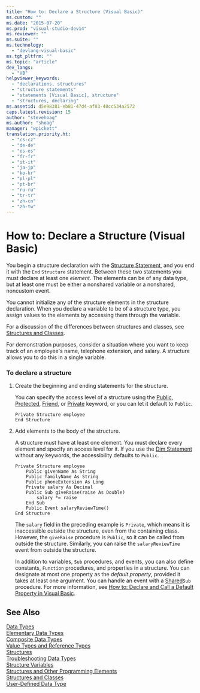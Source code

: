 ```yaml
---
title: "How to: Declare a Structure (Visual Basic)"
ms.custom: ""
ms.date: "2015-07-20"
ms.prod: "visual-studio-dev14"
ms.reviewer: ""
ms.suite: ""
ms.technology: 
  - "devlang-visual-basic"
ms.tgt_pltfrm: ""
ms.topic: "article"
dev_langs: 
  - "VB"
helpviewer_keywords: 
  - "declarations, structures"
  - "structure statements"
  - "statements [Visual Basic], structure"
  - "structures, declaring"
ms.assetid: d5e98381-eb81-47d4-af83-48cc534a2572
caps.latest.revision: 15
author: "stevehoag"
ms.author: "shoag"
manager: "wpickett"
translation.priority.ht: 
  - "cs-cz"
  - "de-de"
  - "es-es"
  - "fr-fr"
  - "it-it"
  - "ja-jp"
  - "ko-kr"
  - "pl-pl"
  - "pt-br"
  - "ru-ru"
  - "tr-tr"
  - "zh-cn"
  - "zh-tw"
---
```

# How to: Declare a Structure (Visual Basic)
You begin a structure declaration with the [Structure Statement](../../../../visual-basic/language-reference/statements/structure-statement.md), and you end it with the `End` `Structure` statement. Between these two statements you must declare at least one *element*. The elements can be of any data type, but at least one must be either a nonshared variable or a nonshared, noncustom event.  
  
 You cannot initialize any of the structure elements in the structure declaration. When you declare a variable to be of a structure type, you assign values to the elements by accessing them through the variable.  
  
 For a discussion of the differences between structures and classes, see [Structures and Classes](../../../../visual-basic/programming-guide/language-features/data-types/structures-and-classes.md).  
  
 For demonstration purposes, consider a situation where you want to keep track of an employee's name, telephone extension, and salary. A structure allows you to do this in a single variable.  
  
### To declare a structure  
  
1.  Create the beginning and ending statements for the structure.  
  
     You can specify the access level of a structure using the [Public](../../../../visual-basic/language-reference/modifiers/public.md), [Protected](../../../../visual-basic/language-reference/modifiers/protected.md), [Friend](../../../../visual-basic/language-reference/modifiers/friend.md), or [Private](../../../../visual-basic/language-reference/modifiers/private.md) keyword, or you can let it default to `Public`.  
  
    ```  
    Private Structure employee  
    End Structure  
    ```  
  
2.  Add elements to the body of the structure.  
  
     A structure must have at least one element. You must declare every element and specify an access level for it. If you use the [Dim Statement](../../../../visual-basic/language-reference/statements/dim-statement.md) without any keywords, the accessibility defaults to `Public`.  
  
    ```  
    Private Structure employee  
        Public givenName As String  
        Public familyName As String  
        Public phoneExtension As Long  
        Private salary As Decimal  
        Public Sub giveRaise(raise As Double)  
            salary *= raise  
        End Sub  
        Public Event salaryReviewTime()  
    End Structure  
    ```  
  
     The `salary` field in the preceding example is `Private`, which means it is inaccessible outside the structure, even from the containing class. However, the `giveRaise` procedure is `Public`, so it can be called from outside the structure. Similarly, you can raise the `salaryReviewTime` event from outside the structure.  
  
     In addition to variables, `Sub` procedures, and events, you can also define constants, `Function` procedures, and properties in a structure. You can designate at most one property as the *default property*, provided it takes at least one argument. You can handle an event with a [Shared](../../../../visual-basic/language-reference/modifiers/shared.md)`Sub` procedure. For more information, see [How to: Declare and Call a Default Property in Visual Basic](../../../../visual-basic/language-reference/procedures/how-to-declare-and-call-a-default-property.md).  
  
## See Also  
 [Data Types](../../../../visual-basic/programming-guide/language-features/data-types/index.md)   
 [Elementary Data Types](../../../../visual-basic/programming-guide/language-features/data-types/elementary-data-types.md)   
 [Composite Data Types](../../../../visual-basic/programming-guide/language-features/data-types/composite-data-types.md)   
 [Value Types and Reference Types](../../../../visual-basic/programming-guide/language-features/data-types/value-types-and-reference-types.md)   
 [Structures](../../../../visual-basic/programming-guide/language-features/data-types/structures.md)   
 [Troubleshooting Data Types](../../../../visual-basic/programming-guide/language-features/data-types/troubleshooting-data-types.md)   
 [Structure Variables](../../../../visual-basic/programming-guide/language-features/data-types/structure-variables.md)   
 [Structures and Other Programming Elements](../../../../visual-basic/programming-guide/language-features/data-types/structures-and-other-programming-elements.md)   
 [Structures and Classes](../../../../visual-basic/programming-guide/language-features/data-types/structures-and-classes.md)   
 [User-Defined Data Type](../../../../visual-basic/language-reference/data-types/user-defined-data-type.md)